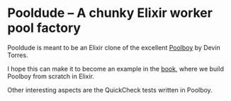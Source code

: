 Pooldude – A chunky Elixir worker pool factory
========

Pooldude is meant to be an Elixir clone of the excellent [Poolboy](https://github.com/devinus/poolboy) by Devin Torres.

I hope this can make it to become an example in the [book](http://www.exotpbook.com), where we build Poolboy from scratch in Elixir.

Other interesting aspects are the QuickCheck tests written in Poolboy.
